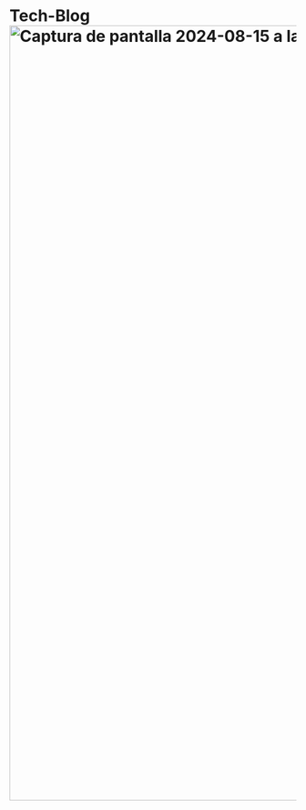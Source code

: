 # Tech-Blog<img width="1361" alt="Captura de pantalla 2024-08-15 a la(s) 10 45 05 a m" src="https://github.com/user-attachments/assets/8ff0bb52-f750-4d37-98fd-5cfd6d843d27">
